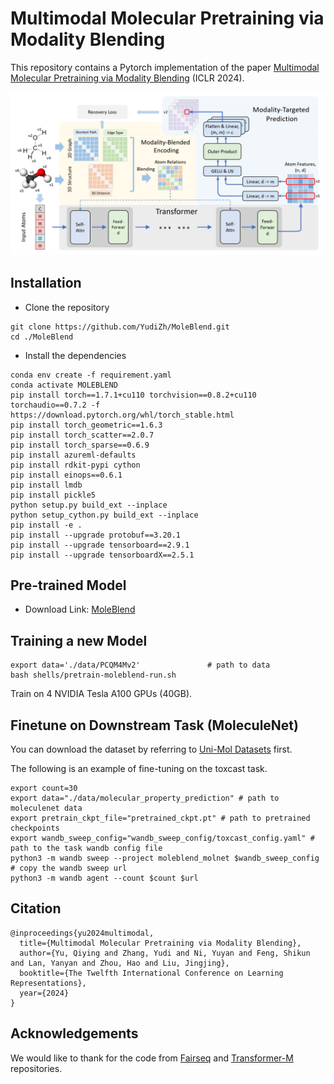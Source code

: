 # Multimodal Molecular Pretraining via Modality Blending

This repository contains a Pytorch  implementation of the paper [Multimodal Molecular Pretraining via Modality Blending](https://arxiv.org/abs/2307.06235) (ICLR 2024).

![](./docs/method.png)

## Installation

- Clone the repository

```shell
git clone https://github.com/YudiZh/MoleBlend.git
cd ./MoleBlend
```
- Install the dependencies
  
```shell
conda env create -f requirement.yaml
conda activate MOLEBLEND
pip install torch==1.7.1+cu110 torchvision==0.8.2+cu110 torchaudio==0.7.2 -f https://download.pytorch.org/whl/torch_stable.html
pip install torch_geometric==1.6.3
pip install torch_scatter==2.0.7
pip install torch_sparse==0.6.9
pip install azureml-defaults
pip install rdkit-pypi cython
pip install einops==0.6.1
pip install lmdb
pip install pickle5
python setup.py build_ext --inplace
python setup_cython.py build_ext --inplace
pip install -e .
pip install --upgrade protobuf==3.20.1
pip install --upgrade tensorboard==2.9.1
pip install --upgrade tensorboardX==2.5.1
```

## Pre-trained Model

- Download Link: [MoleBlend](https://1drv.ms/u/s!Ag_qNcc92TqcjmK_ytaspq1rffNo?e=PJ8dHQ)

## Training a new Model

```shell
export data='./data/PCQM4Mv2'               # path to data
bash shells/pretrain-moleblend-run.sh
```
Train on 4 NVIDIA Tesla A100 GPUs (40GB).

## Finetune on Downstream Task (MoleculeNet)

You can download the dataset by referring to [Uni-Mol Datasets](https://github.com/deepmodeling/Uni-Mol/blob/931a31f1da729bbe5f3cf18025465a3ddba72632/unimol/README.md?plain=1#L28) first.

The following is an example of fine-tuning on the toxcast task.

```shell
export count=30
export data="./data/molecular_property_prediction" # path to moleculenet data
export pretrain_ckpt_file="pretrained_ckpt.pt" # path to pretrained checkpoints
export wandb_sweep_config="wandb_sweep_config/toxcast_config.yaml" # path to the task wandb config file
python3 -m wandb sweep --project moleblend_molnet $wandb_sweep_config
# copy the wandb sweep url
python3 -m wandb agent --count $count $url
```

## Citation
```
@inproceedings{yu2024multimodal,
  title={Multimodal Molecular Pretraining via Modality Blending},
  author={Yu, Qiying and Zhang, Yudi and Ni, Yuyan and Feng, Shikun and Lan, Yanyan and Zhou, Hao and Liu, Jingjing},
  booktitle={The Twelfth International Conference on Learning Representations},
  year={2024}
}
```

## Acknowledgements

We would like to thank for the code from [Fairseq](https://github.com/facebookresearch/fairseq) and [Transformer-M](https://github.com/lsj2408/Transformer-M) repositories.
